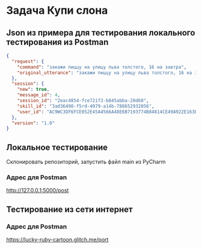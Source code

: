 # Задача Купи слона
## Json из примера для тестирования локального тестирования из Postman
```json
{
  "request": {
    "command": "закажи пиццу на улицу льва толстого, 16 на завтра",
    "original_utterance": "закажи пиццу на улицу льва толстого, 16 на завтра"
  },
  "session": {
    "new": true,
    "message_id": 4,
    "session_id": "2eac4854-fce721f3-b845abba-20d60",
    "skill_id": "3ad36498-f5rd-4079-a14b-788652932056",
    "user_id": "AC9WC3DF6FCE052E45A4566A48E6B7193774B84814CE49A922E163B8B29881DC"
  },
  "version": "1.0"
}
```
## Локальное тестирование
Склонировать репозиторий, запустить файл main из PyCharm
### Адрес для Postman 
http://127.0.0.1:5000/post

## Тестирование из сети интернет
### Адрес для Postman
https://lucky-ruby-cartoon.glitch.me/port
